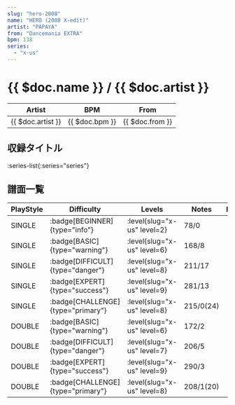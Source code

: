 ```yaml
---
slug: "hero-2008"
name: "HERO (2008 X-edit)"
artist: "PAPAYA"
from: "Dancemania EXTRA"
bpm: 138
series:
  - "x-us"
---
```


# {{ $doc.name }} / {{ $doc.artist }}

|Artist|BPM|From|
|------|---|----|
|{{ $doc.artist }}|{{ $doc.bpm }}|{{ $doc.from }}|

## 収録タイトル

:series-list{:series="series"}

## 譜面一覧

|PlayStyle|Difficulty|Levels|Notes|Movie|
|---------|----------|------|-----|-----|
|SINGLE| :badge[BEGINNER]{type="info"}|<div class="field is-grouped is-grouped-multiline"> :level{slug="x-us" level=2}</div>|78/0||
|SINGLE| :badge[BASIC]{type="warning"}|<div class="field is-grouped is-grouped-multiline"> :level{slug="x-us" level=6}</div>|168/8||
|SINGLE| :badge[DIFFICULT]{type="danger"}|<div class="field is-grouped is-grouped-multiline"> :level{slug="x-us" level=8}</div>|211/17||
|SINGLE| :badge[EXPERT]{type="success"}|<div class="field is-grouped is-grouped-multiline"> :level{slug="x-us" level=9}</div>|281/13||
|SINGLE| :badge[CHALLENGE]{type="primary"}|<div class="field is-grouped is-grouped-multiline"> :level{slug="x-us" level=8}</div>|215/0(24)||
|DOUBLE| :badge[BASIC]{type="warning"}|<div class="field is-grouped is-grouped-multiline"> :level{slug="x-us" level=6}</div>|172/2||
|DOUBLE| :badge[DIFFICULT]{type="danger"}|<div class="field is-grouped is-grouped-multiline"> :level{slug="x-us" level=7}</div>|206/5||
|DOUBLE| :badge[EXPERT]{type="success"}|<div class="field is-grouped is-grouped-multiline"> :level{slug="x-us" level=9}</div>|290/3||
|DOUBLE| :badge[CHALLENGE]{type="primary"}|<div class="field is-grouped is-grouped-multiline"> :level{slug="x-us" level=8}</div>|208/1(20)||
